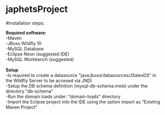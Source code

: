 # japhetsProject

#Installation steps:

<b>Required software:</b>
<br/>
-Maven
<br/>
-JBoss Wildfly 10
<br/>
-MySQL Database
<br/>
-Eclipse Neon (suggested IDE)
<br/>
-MySQL Workbench (suggested)
<br/>
<br/>
<b>Setup</b>
<br/>
-Is required to create a datasource "java:jboss/datasources/JSalesDS" in the Wildfly Server to be accesed via JNDI
<br/>
-Setup the DB schema definition (mysql-db-schema.mwb) under the directory "db-schema"
<br/>
-Run the domain loads under: "domain-loads" directory
<br/>
-Import the Eclipse project into the IDE using the option import as "Existing Maven Project"
